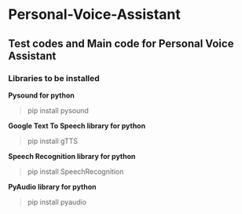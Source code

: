 # Personal-Voice-Assistant

## Test codes and Main code for Personal Voice Assistant

### Libraries to be installed 

**Pysound for python**

> pip install pysound

**Google Text To Speech library for python**

> pip install gTTS

**Speech Recognition library for python**

> pip install SpeechRecognition


**PyAudio library for python**

> pip install pyaudio


